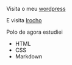 Visita o meu [wordpress](https://sousaalejandro476149419.wordpress.com/)


E visita [Irocho](https://irocho.wordpress.com/)


Polo de agora estudiei
* HTML
* CSS
* Markdown
